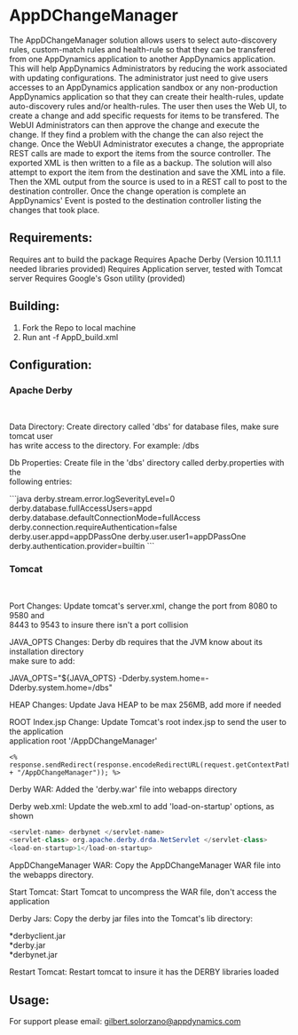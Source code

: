 AppDChangeManager
===========

The AppDChangeManager solution allows users to select auto-discovery rules, custom-match
rules and health-rule so that they can be transfered from one AppDynamics application to
another AppDynamics application. This will help AppDynamics Administrators by reducing
the work associated with updating configurations. The administrator just need to give
users accesses to an AppDynamics application sandbox or any non-production AppDynamics
application so that they can create their health-rules, update auto-discovery rules and/or
health-rules. The user then uses the Web UI, to create a change and add specific requests
for items to be transfered. The WebUI Administrators can then approve the change and 
execute the change. If they find a problem with the change the can also reject the change.
Once the WebUI Administrator executes a change, the appropriate REST calls are made to
export the items from the source controller. The exported XML is then written to a file
as a backup. The solution will also attempt to export the item from the destination and 
save the XML into a file. Then the XML output from the source is used to in a REST call
to post to the destination controller. Once the change operation is complete an AppDynamics'
Event is posted to the destination controller listing the changes that took place.

Requirements:
------------
Requires ant to build the package
Requires Apache Derby (Version 10.11.1.1 needed libraries provided)
Requires Application server, tested with Tomcat server
Requires Google's Gson utility (provided)

Building:
--------
1. Fork the Repo to local machine
2. Run ant -f AppD_build.xml

Configuration:
-------------
<h3>Apache Derby</h3><br>
    <p>Data Directory: Create directory called 'dbs' for database files, make sure tomcat user <br>
	has write access to the directory. For example: <CATALINE_HOME>/dbs</p>
    <p>Db Properties: Create file in the 'dbs' directory called derby.properties with the <br>
	following entries:</p>
```java
derby.stream.error.logSeverityLevel=0
derby.database.fullAccessUsers=appd
derby.database.defaultConnectionMode=fullAccess
derby.connection.requireAuthentication=false
derby.user.appd=appDPassOne
derby.user.user1=appDPassOne
derby.authentication.provider=builtin
```
<h3>Tomcat</h3><br>
<p>Port Changes: Update tomcat's server.xml, change the port from 8080 to 9580 and <br>
	8443 to 9543 to insure there isn't a port collision</p>
<p>JAVA_OPTS Changes: Derby db requires that the JVM know about its installation directory<br>
	make sure to add:<br></p>
<p>JAVA_OPTS="${JAVA_OPTS} -Dderby.system.home=-Dderby.system.home=<CATALINA_HOME>/dbs"</p>
<p>HEAP Changes: Update Java HEAP to be max 256MB, add more if needed</p>
<p>ROOT Index.jsp Change: Update Tomcat's root index.jsp to send the user to the application <br>
	application root '/AppDChangeManager'</p>


```
<% response.sendRedirect(response.encodeRedirectURL(request.getContextPath() + "/AppDChangeManager")); %>
```

<p>Derby WAR: Added the 'derby.war' file into webapps directory<br></p>
<p>Derby web.xml: Update the web.xml to add 'load-on-startup' options, as shown<br></p>


```java
<servlet-name> derbynet </servlet-name>
<servlet-class> org.apache.derby.drda.NetServlet </servlet-class>
<load-on-startup>1</load-on-startup>
```

<p>AppDChangeManager WAR: Copy the AppDChangeManager WAR file into the webapps directory.</p>
<p>Start Tomcat: Start Tomcat to uncompress the WAR file, don't access the application</p>
<p>Derby Jars: Copy the derby jar files into the Tomcat's lib directory: </p>
*derbyclient.jar<br>
*derby.jar<br>
*derbynet.jar<br>
<p>Restart Tomcat: Restart tomcat to insure it has the DERBY libraries loaded</p>
  



Usage:
-----



For support please email: gilbert.solorzano@appdynamics.com
